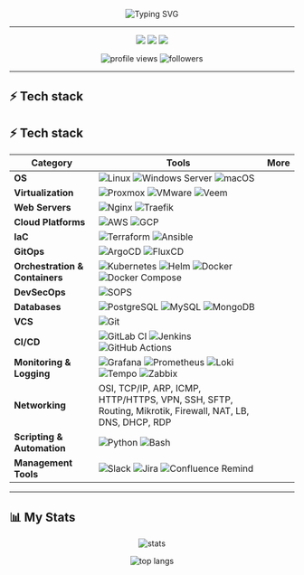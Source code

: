 <p align="center">
  <img src="https://readme-typing-svg.herokuapp.com?size=30&duration=3000&color=FFFF00&center=true&vCenter=true&lines=Hi+there!;I'm+ARmrCode;Welcome+to+my+GitHub" alt="Typing SVG" />
</p>

---

<p align="center">
  <a href="https://www.linkedin.com/in/your-linkedin"><img src="https://img.shields.io/badge/LinkedIn-blue?logo=linkedin&logoColor=white" /></a>
  <a href="mailto:your_email@example.com"><img src="https://img.shields.io/badge/Email-red?logo=gmail&logoColor=white" /></a>
  <a href="https://t.me/your_telegram"><img src="https://img.shields.io/badge/Telegram-blue?logo=telegram&logoColor=white" /></a>
</p>

<p align="center">
  <img src="https://komarev.com/ghpvc/?username=ARmrCode&color=green&style=for-the-badge" alt="profile views" />
  <img src="https://img.shields.io/github/followers/ARmrCode?style=for-the-badge&color=blue" alt="followers" />
</p>

---

## ⚡ Tech stack

## ⚡ Tech stack

| **Category** | **Tools** | **More** |
|--------------|-----------|----------|
| **OS** | ![Linux](https://img.shields.io/badge/-Linux-FCC624?style=flat&logo=linux&logoColor=black) ![Windows Server](https://img.shields.io/badge/-Windows%20Server-0078D6?style=flat&logo=windows&logoColor=white) ![macOS](https://img.shields.io/badge/-macOS-000000?style=flat&logo=apple&logoColor=white) |   |
| **Virtualization** | ![Proxmox](https://img.shields.io/badge/-Proxmox-E57000?style=flat&logo=proxmox&logoColor=white) ![VMware](https://img.shields.io/badge/-VMware-607078?style=flat&logo=vmware&logoColor=white) ![Veem](https://img.shields.io/badge/-Veem-00B336?style=flat&logo=veem&logoColor=white) |   |
| **Web Servers** | ![Nginx](https://img.shields.io/badge/-Nginx-009639?style=flat&logo=nginx&logoColor=white) ![Traefik](https://img.shields.io/badge/-Traefik-24A1C1?style=flat&logo=traefikmesh&logoColor=white) |   |
| **Cloud Platforms** | ![AWS](https://img.shields.io/badge/-AWS-232F3E?style=flat&logo=amazon-aws&logoColor=white) ![GCP](https://img.shields.io/badge/-Google%20Cloud-4285F4?style=flat&logo=google-cloud&logoColor=white) |   |
| **IaC** | ![Terraform](https://img.shields.io/badge/-Terraform-623CE4?style=flat&logo=terraform&logoColor=white) ![Ansible](https://img.shields.io/badge/-Ansible-EE0000?style=flat&logo=ansible&logoColor=white) |   |
| **GitOps** | ![ArgoCD](https://img.shields.io/badge/-ArgoCD-FE4D00?style=flat&logo=argo&logoColor=white) ![FluxCD](https://img.shields.io/badge/-FluxCD-5A22A6?style=flat&logo=flux&logoColor=white) |   |
| **Orchestration & Containers** | ![Kubernetes](https://img.shields.io/badge/-Kubernetes-326CE5?style=flat&logo=kubernetes&logoColor=white) ![Helm](https://img.shields.io/badge/-Helm-0F1689?style=flat&logo=helm&logoColor=white) ![Docker](https://img.shields.io/badge/-Docker-2496ED?style=flat&logo=docker&logoColor=white) ![Docker Compose](https://img.shields.io/badge/-Docker%20Compose-2496ED?style=flat&logo=docker&logoColor=white) |   |
| **DevSecOps** | ![SOPS](https://img.shields.io/badge/-SOPS-FFD700?style=flat&logo=gnupg&logoColor=black) |   |
| **Databases** | ![PostgreSQL](https://img.shields.io/badge/-PostgreSQL-336791?style=flat&logo=postgresql&logoColor=white) ![MySQL](https://img.shields.io/badge/-MySQL-4479A1?style=flat&logo=mysql&logoColor=white) ![MongoDB](https://img.shields.io/badge/-MongoDB-47A248?style=flat&logo=mongodb&logoColor=white) |   |
| **VCS** | ![Git](https://img.shields.io/badge/-Git-F05032?style=flat&logo=git&logoColor=white) |   |
| **CI/CD** | ![GitLab CI](https://img.shields.io/badge/-GitLab%20CI-FC6D26?style=flat&logo=gitlab&logoColor=white) ![Jenkins](https://img.shields.io/badge/-Jenkins-D24939?style=flat&logo=jenkins&logoColor=white) ![GitHub Actions](https://img.shields.io/badge/-GitHub%20Actions-2088FF?style=flat&logo=github-actions&logoColor=white) |   |
| **Monitoring & Logging** | ![Grafana](https://img.shields.io/badge/-Grafana-F46800?style=flat&logo=grafana&logoColor=white) ![Prometheus](https://img.shields.io/badge/-Prometheus-E6522C?style=flat&logo=prometheus&logoColor=white) ![Loki](https://img.shields.io/badge/-Loki-00B48A?style=flat&logo=grafana&logoColor=white) ![Tempo](https://img.shields.io/badge/-Tempo-FFB800?style=flat&logo=grafana&logoColor=black) ![Zabbix](https://img.shields.io/badge/-Zabbix-DC382D?style=flat&logo=zabbix&logoColor=white) |   |
| **Networking** | OSI, TCP/IP, ARP, ICMP, HTTP/HTTPS, VPN, SSH, SFTP, Routing, Mikrotik, Firewall, NAT, LB, DNS, DHCP, RDP |   |
| **Scripting & Automation** | ![Python](https://img.shields.io/badge/-Python-3776AB?style=flat&logo=python&logoColor=white) ![Bash](https://img.shields.io/badge/-Bash-4EAA25?style=flat&logo=gnu-bash&logoColor=white) |   |
| **Management Tools** | ![Slack](https://img.shields.io/badge/-Slack-4A154B?style=flat&logo=slack&logoColor=white) ![Jira](https://img.shields.io/badge/-Jira-0052CC?style=flat&logo=jira&logoColor=white) ![Confluence](https://img.shields.io/badge/-Confluence-172B4D?style=flat&logo=confluence&logoColor=white) Remind |   |

---

## 📊 My Stats

<p align="center">
  <img src="https://github-readme-stats.vercel.app/api?username=ARmrCode&show_icons=true&theme=tokyonight" alt="stats" />
</p>

<p align="center">
  <img src="https://github-readme-stats.vercel.app/api/top-langs/?username=ARmrCode&layout=compact&theme=tokyonight" alt="top langs" />
</p>
